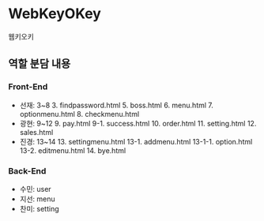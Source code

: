 # WebKeyOKey
웹키오키

## 역할 분담 내용
### Front-End
- 선재: 3~8
  3. findpassword.html
  5. boss.html
  6. menu.html
  7. optionmenu.html
  8. checkmenu.html
- 광현: 9~12
  9. pay.html
   9-1. success.html
  10. order.html
  11. setting.html
  12. sales.html
- 진경: 13~14
  13. settingmenu.html
   13-1. addmenu.html
    13-1-1. option.html
  13-2. editmenu.html
  14. bye.html
### Back-End
- 수민: user
- 지선: menu
- 찬미: setting
